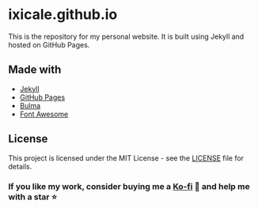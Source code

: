 # ixicale.github.io

This is the repository for my personal website. It is built using Jekyll and hosted on GitHub Pages.

## Made with

- [Jekyll](https://jekyllrb.com/)
- [GitHub Pages](https://pages.github.com/)
- [Bulma](https://bulma.io/)
- [Font Awesome](https://fontawesome.com/)

## License

This project is licensed under the MIT License - see the [LICENSE](LICENSE) file for details.

### If you like my work, consider buying me a [Ko-fi](https://ko-fi.com/ixicale) 🍵 and help me with a star ⭐